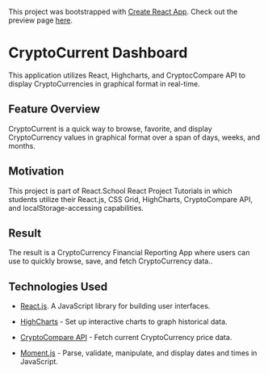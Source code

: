 This project was bootstrapped with [Create React App](https://github.com/facebook/create-react-app "React.js"). Check out the preview page [here](https://cryptocurrent-dashboard.herokuapp.com/ "CryptoCurrent").

# CryptoCurrent Dashboard
This application utilizes React, Highcharts, and CryptocCompare API to display CryptoCurrencies in graphical format in real-time.

## Feature Overview
CryptoCurrent is a quick way to browse, favorite, and display CryptoCurrency values in graphical format over a span of days, weeks, and months.

## Motivation
This project is part of React.School React Project Tutorials in which students utilize their React.js, CSS Grid, HighCharts, CryptoCompare API, and localStorage-accessing capabilities.

## Result
The result is a CryptoCurrency Financial Reporting App where users can use to quickly browse, save, and fetch CryptoCurrency data..

## Technologies Used
- [React.js](https://reactjs.org/ "React.js"). A JavaScript library for building user interfaces.

- [HighCharts](https://api.earth911.com/ "HighCharts") - Set up interactive charts to graph historical data.

- [CryptoCompare API](https://min-api.cryptocompare.com/ "CryptoCompare API") - Fetch current CryptoCurrency price data.

- [Moment.js](https://momentjs.com/ "Moment") - Parse, validate, manipulate, and display dates and times in JavaScript.



